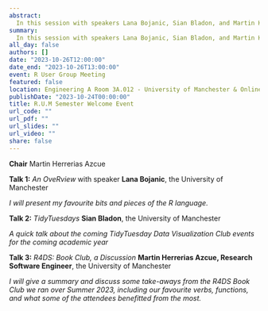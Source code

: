 ```yaml
---
abstract: 
  In this session with speakers Lana Bojanic, Sian Bladon, and Martin Herrerias Azcue we introduce some of our favourite bits of R, talk about event plans for the academic year, and give an discuss how the most recent book club on R4DS went. 
summary: 
  In this session with speakers Lana Bojanic, Sian Bladon, and Martin Herrerias Azcue we introduce some of our favourite bits of R, talk about event plans for the academic year, and give an discuss how the most recent book club on R4DS went.
all_day: false
authors: []
date: "2023-10-26T12:00:00"
date_end: "2023-10-26T13:00:00"
event: R User Group Meeting 
featured: false
location: Engineering A Room 3A.012 - University of Manchester & Online on Microsoft Teams
publishDate: "2023-10-24T00:00:00"
title: R.U.M Semester Welcome Event
url_code: ""
url_pdf: ""
url_slides: ""
url_video: ""
share: false
---
```

**Chair** Martin Herrerias Azcue

**Talk 1:** *An OveRview* with speaker **Lana Bojanic**, the University of Manchester

*I will present my favourite bits and pieces of the R language.*

**Talk 2:** *TidyTuesdays* **Sian Bladon**, the University of Manchester

*A quick talk about the coming TidyTuesday Data Visualization Club events for the coming academic year*

**Talk 3:** *R4DS: Book Club, a Discussion* **Martin Herrerias Azcue, Research Software Engineer**, the University of Manchester

*I will give a summary and discuss some take-aways from the R4DS Book Club we ran over Summer 2023, including our favourite verbs, functions, and what some of the attendees benefitted from the most.*


